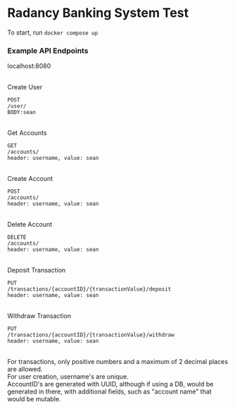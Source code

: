 # Radancy Banking System Test

To start, run `docker compose up`

### Example API Endpoints

localhost:8080

\
Create User
```
POST
/user/
BODY:sean
```
\
Get Accounts
```
GET
/accounts/
header: username, value: sean
```
\
Create Account
```
POST
/accounts/
header: username, value: sean
```
\
Delete Account
```
DELETE
/accounts/
header: username, value: sean
```
\
Deposit Transaction
```
PUT
/transactions/{accountID}/{transactionValue}/deposit
header: username, value: sean
```
\
Withdraw Transaction
```
PUT
/transactions/{accountID}/{transactionValue}/withdraw
header: username, value: sean
```
\
For transactions, only positive numbers and a maximum of 2 decimal places are allowed.\
For user creation, username's are unique.\
AccountID's are generated with UUID, although if using a DB, would be generated in there, with additional fields, such as "account name" that would be mutable.

